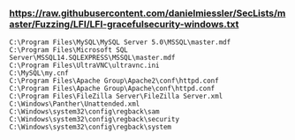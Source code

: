 ### https://raw.githubusercontent.com/danielmiessler/SecLists/master/Fuzzing/LFI/LFI-gracefulsecurity-windows.txt
```
C:\Program Files\MySQL\MySQL Server 5.0\MSSQL\master.mdf
C:\Program Files\Microsoft SQL Server\MSSQL14.SQLEXPRESS\MSSQL\master.mdf
C:\Program Files\UltraVNC\ultravnc.ini
C:\MySQL\my.cnf
C:\Program Files\Apache Group\Apache2\conf\httpd.conf
C:\Program Files\Apache Group\Apache\conf\httpd.conf
C:\Program Files\FileZilla Server\FileZilla Server.xml
C:\Windows\Panther\Unattended.xml
C:\Windows\system32\config\regback\sam
C:\Windows\system32\config\regback\security
C:\Windows\system32\config\regback\system

